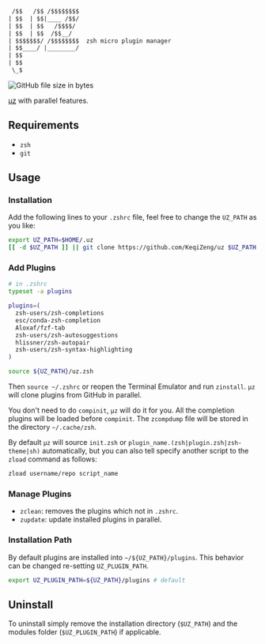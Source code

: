 ```txt
 /$$   /$$ /$$$$$$$$
| $$  | $$|____ /$$/
| $$  | $$   /$$$$/
| $$  | $$  /$$__/
| $$$$$$$/ /$$$$$$$$  zsh micro plugin manager
| $$____/ |________/
| $$
| $$
 \_$
```

![GitHub file size in bytes](https://img.shields.io/github/size/KeqiZeng/uz/uz.zsh?color=green&label=uz.zsh&logo=uz.zsh%20size&style=flat-square)

[µz](https://github.com/maxrodrigo/uz) with parallel features.

## Requirements

- `zsh`
- `git`

## Usage

### Installation ###

Add the following lines to your `.zshrc` file, feel free to change the `UZ_PATH` as you like:
```zsh
export UZ_PATH=$HOME/.uz
[[ -d $UZ_PATH ]] || git clone https://github.com/KeqiZeng/uz $UZ_PATH
```

### Add Plugins

```zsh
# in .zshrc
typeset -a plugins

plugins=(
  zsh-users/zsh-completions
  esc/conda-zsh-completion
  Aloxaf/fzf-tab
  zsh-users/zsh-autosuggestions
  hlissner/zsh-autopair
  zsh-users/zsh-syntax-highlighting
)

source ${UZ_PATH}/uz.zsh
```

Then `source ~/.zshrc` or reopen the Terminal Emulator and run `zinstall`. `µz` will clone plugins from GitHub in parallel.

You don't need to do `compinit`, `µz` will do it for you. All the completion plugins will be loaded before `compinit`. The `zcompdump` file will be stored in the directory `~/.cache/zsh`.

By default `µz` will source `init.zsh` or `plugin_name.(zsh|plugin.zsh|zsh-theme|sh)` automatically, but you can also tell specify another script to the `zload` command as follows:

```zsh
zload username/repo script_name
```

### Manage Plugins

- `zclean`: removes the plugins which not in `.zshrc`.
- `zupdate`: update installed plugins in parallel.

### Installation Path

By default plugins are installed into `~/${UZ_PATH}/plugins`. This behavior can be changed re-setting `UZ_PLUGIN_PATH`.

```zsh
export UZ_PLUGIN_PATH=${UZ_PATH}/plugins # default
```

## Uninstall

To uninstall simply remove the installation directory (`$UZ_PATH`) and the modules folder (`$UZ_PLUGIN_PATH`) if applicable.
